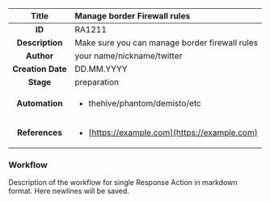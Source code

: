 | Title                       |  Manage border Firewall rules         |
|:---------------------------:|:--------------------|
| **ID**                      | RA1211            |
| **Description**             | Make sure you can manage border firewall rules   |
| **Author**                  | your name/nickname/twitter        |
| **Creation Date**           | DD.MM.YYYY |
| **Stage**                   | preparation         |
| **Automation** |<ul><li>thehive/phantom/demisto/etc</li></ul>|
| **References** |<ul><li>[https://example.com](https://example.com)</li></ul>|

### Workflow

Description of the workflow for single Response Action in markdown format.
Here newlines will be saved.
